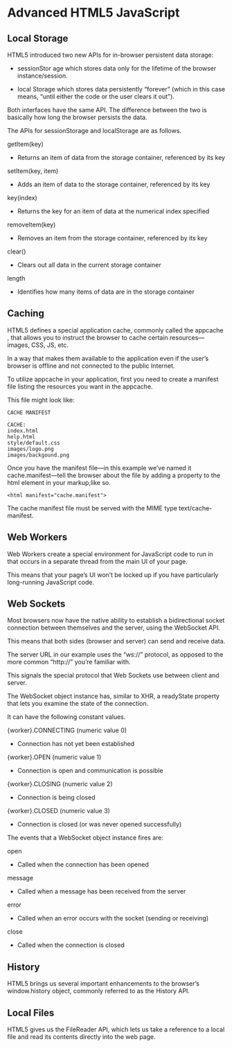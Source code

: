 # Advanced HTML5 JavaScript

## Local Storage

HTML5 introduced two new APIs for in-browser persistent data storage:

- sessionStor age which stores data only for the lifetime of the browser instance/session.

- local Storage which stores data persistently “forever” (which in this case means, “until either the code or the user clears it out”).

Both interfaces have the same API. The difference between the two is basically how long the browser persists the data.

The APIs for sessionStorage and localStorage are as follows.

getItem(key)

- Returns an item of data from the storage container, referenced by its key

setItem(key, item)

- Adds an item of data to the storage container, referenced by its key

key(index)

- Returns the key for an item of data at the numerical index specified

removeItem(key)

- Removes an item from the storage container, referenced by its key

clear()

- Clears out all data in the current storage container

length

- Identifies how many items of data are in the storage container

## Caching

HTML5 defines a special application cache, commonly called the appcache , that allows you to instruct the browser to cache certain resources—images, CSS, JS, etc.

In a way that makes them available to the application even if the user’s browser is offline and not connected to the public Internet.

To utilize appcache in your application, first you need to create a manifest file listing the resources you want in the appcache.

This file might look like:

    CACHE MANIFEST

    CACHE:
    index.html
    help.html
    style/default.css
    images/logo.png
    images/backgound.png

Once you have the manifest file—in this example we’ve named it cache.manifest—tell the browser about the file by adding a property to the html element in your markup,like so.

    <html manifest="cache.manifest">

The cache manifest file must be served with the MIME type text/cache-manifest.

## Web Workers

Web Workers create a special environment for JavaScript code to run in that occurs in a separate thread from the main UI of your page.

This means that your page’s UI won’t be locked up if you have particularly long-running JavaScript code.

## Web Sockets

Most browsers now have the native ability to establish a bidirectional socket connection between themselves and the server, using the WebSocket API.

This means that both sides (browser and server) can send and receive data.

The server URL in our example uses the “ws://” protocol, as opposed to the more common “http://” you’re familiar with.

This signals the special protocol that Web Sockets use between client and server.

The WebSocket object instance has, similar to XHR, a readyState property that lets you examine the state of the connection.

It can have the following constant values.

{worker}.CONNECTING (numeric value 0)

- Connection has not yet been established

{worker}.OPEN (numeric value 1)

- Connection is open and communication is possible

{worker}.CLOSING (numeric value 2)

- Connection is being closed

{worker}.CLOSED (numeric value 3)

- Connection is closed (or was never opened successfully)

The events that a WebSocket object instance fires are:

open

- Called when the connection has been opened

message

- Called when a message has been received from the server

error

- Called when an error occurs with the socket (sending or receiving)

close

- Called when the connection is closed

## History

HTML5 brings us several important enhancements to the browser’s window.history object, commonly referred to as the History API.

## Local Files

HTML5 gives us the FileReader API, which lets us take a reference to a local file and read its contents directly into the web page.
